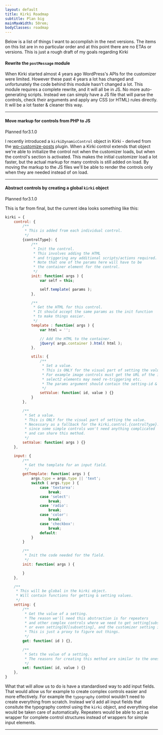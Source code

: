 ```yaml
---
layout: default
title: Kirki Roadmap
subtitle: Plan big
mainMaxWidth: 50rem;
bodyClasses: roadmap
---
```


Below is a list of things I want to accomplish in the next versions. The items on this list are in no particular order and at this point there are no ETAs or versions. This is just a rough draft of my goals regarding Kirki

#### Rewrite the `postMessage` module

When Kirki started almost 4 years ago WordPress's APIs for the customizer were limited.
However these past 4 years a lot has changed and unfortunately the code behind this module hasn't changed a lot.
This module requires a complete rewrite, and it will all be in JS. No more auto-generating scripts.
Instead we can simply have a JS file that will parse the controls, check their arguments and apply any CSS (or HTML) rules directly. It will be a lot faster & cleaner this way.

---

#### Move markup for controls from PHP to JS

<span class="secondary label">Planned for</span><span class="warning label">3.1.0</span>

I recently introduced a `kirkiDynamicControl` object in Kirki - derived from the [wp-customize-posts](https://github.com/xwp/wp-customize-posts) plugin. When a Kirki control extends that object we're able to initialize the control not when the customizer loads, but when the control's section is activated. This makes the initial customizer load a lot faster, but the actual markup for many controls is still added on load. By moving the markup to the JS files we'll be able to render the controls only when they are needed instead of on load.

---

#### Abstract controls by creating a global `kirki` object

<span class="secondary label">Planned for</span><span class="warning label">3.1.0</span>

This is far from final, but the current idea looks something like this:

```js
kirki = {
	control: {
		/**
		 * This is added from each individual control.
		 */
		{controlType}: {
			/**
			 * Init the control.
			 * This involves adding the HTML
			 * and triggering any additional scripts/actions required.
			 * Note that one of the params here will have to be
			 * the container element for the control.
			 */
			init: function( args ) {
				var self = this;

				self.template( params );
			},

			/**
			 * Get the HTML for this control.
			 * It should accept the same params as the init function
			 * to make things easier.
			 */
			template : function( args ) {
				var html = '';

				// Add the HTML to the container.
				jQuery( args.container ).html( html );
			},

			utils: {
				/**
				 * Set a value.
				 * This is ONLY for the visual part of setting the value.
				 * For example image controls must get the URL of the image,
				 * select2 elements may need re-triggering etc.
				 * The params argument should contain the setting-id & the value.
				 */
				setValue: function( id, value ) {}
			}
		},

		/**
		 * Set a value.
		 * This is ONLY for the visual part of setting the value.
		 * Necessary as a fallback for the kirki.control.{controlType}.setValue method
		 * since some simple controls won't need anything complicated
		 * and can share this method.
		 */
		setValue: function( args ) {}
	},

	input: {
		/**
		 * Get the template for an input field.
		 */
		getTemplate: function( args ) {
			args.type = args.type || 'text';
			switch ( args.type ) {
				case 'textarea':
					break;
				case 'select':
					break;
				case 'radio':
					break;
				case 'color':
					break;
				case 'checkbox':
					break;
				default:
			}
		}

		/**
		 * Init the code needed for the field.
		 */
		init: function( args ) {

		}
	},

	/**
	 * This will be global in the kirki object.
	 * Will contain functions for getting & setting values.
	 */
	setting: {
		/**
		 * Get the value of a setting.
		 * The reason we'll need this abstraction is for repeaters
		 * and other complex controls where we need to get setting[subsetting]
		 * or even setting[0][subsetting], and the customizer setting is 'setting'.
		 * This is just a proxy to figure out things.
		 */
		get: function( id ) {},

		/**
		 * Sets the value of a setting.
		 * The reasons for creating this method are similar to the ones for the get method.
		 */
		set: function( id, value ) {}
	},
}
```

What that will allow us to do is have a standardised way to add input fields. That would allow us for example to create complex controls easier and more effectively. For example the `typography` control wouldn't need to create everything from scratch. Instead we'd add all input fields that consitute the typography control using the `kirki` object, and everything else would be taken care of automatically. Repeaters would be able to act as wrapper for complete control structures instead of wrappers for simple input elements.

---
